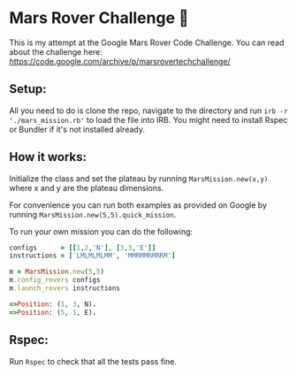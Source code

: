 # Mars Rover Challenge :rocket:

This is my attempt at the Google Mars Rover Code Challenge.
You can read about the challenge here: https://code.google.com/archive/p/marsrovertechchallenge/

## Setup:

All you need to do is clone the repo, navigate to the directory and run `irb -r './mars_mission.rb'` to load the file into IRB.
You might need to install Rspec or Bundler if it's not installed already.

## How it works:

Initialize the class and set the plateau by running `MarsMission.new(x,y)` where x and y are the plateau dimensions.

For convenience you can run both examples as provided on Google by running `MarsMission.new(5,5).quick_mission`.

To run your own mission you can do the following:

```ruby
configs      = [[1,2,'N'], [3,3,'E']]
instructions = ['LMLMLMLMM', 'MMRMMRMRRM']

m = MarsMission.new(5,5)
m.config_rovers configs
m.launch_rovers instructions

=>Position: (1, 3, N).
=>Position: (5, 1, E).
```

## Rspec:

Run `Rspec` to check that all the tests pass fine.
